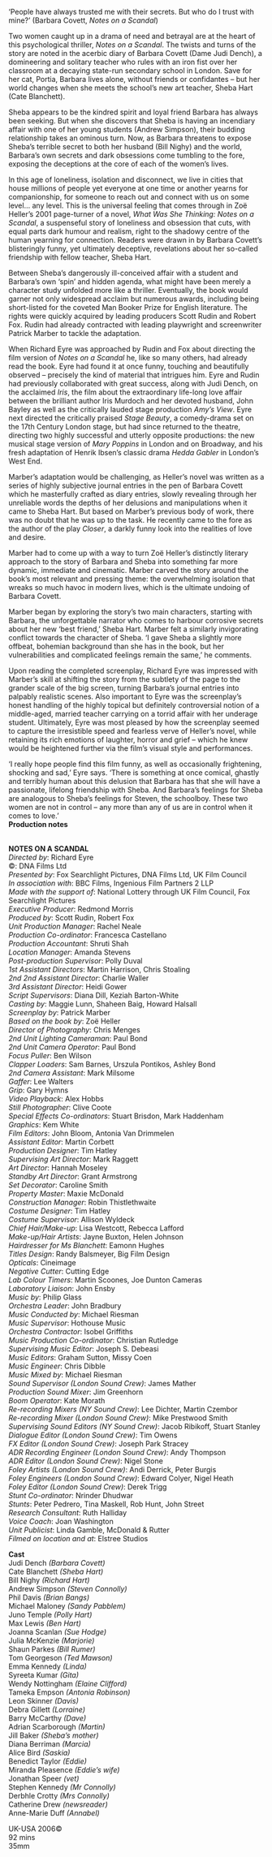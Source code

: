 
‘People have always trusted me with their secrets. But who do I trust with mine?’ (Barbara Covett, _Notes on a Scandal_)

Two women caught up in a drama of need and betrayal are at the heart of this psychological thriller, _Notes on a Scandal_. The twists and turns of the story are noted in the acerbic diary of Barbara Covett (Dame Judi Dench), a domineering and solitary teacher who rules with an iron fist over her classroom at a decaying state-run secondary school in London. Save for her cat, Portia, Barbara lives alone, without friends or confidantes – but her world changes when she meets the school’s new art teacher, Sheba Hart (Cate Blanchett).

Sheba appears to be the kindred spirit and loyal friend Barbara has always been seeking. But when she discovers that Sheba is having an incendiary affair with one of her young students (Andrew Simpson), their budding relationship takes an ominous turn. Now, as Barbara threatens to expose Sheba’s terrible secret to both her husband (Bill Nighy) and the world, Barbara’s own secrets and dark obsessions come tumbling to the fore, exposing the deceptions at the core of each of the women’s lives.

In this age of loneliness, isolation and disconnect, we live in cities that house millions of people yet everyone at one time or another yearns for companionship, for someone to reach out and connect with us on some level… any level. This is the universal feeling that comes through in Zoë Heller’s 2001 page-turner of a novel, _What Was She Thinking: Notes on a Scandal_, a suspenseful story of loneliness and obsession that cuts, with equal parts dark humour and realism, right to the shadowy centre of the human yearning for connection. Readers were drawn in by Barbara Covett’s blisteringly funny, yet ultimately deceptive, revelations about her so-called friendship with fellow teacher, Sheba Hart.

Between Sheba’s dangerously ill-conceived affair with a student and Barbara’s own ‘spin’ and hidden agenda, what might have been merely a character study unfolded more like a thriller. Eventually, the book would garner not only widespread acclaim but numerous awards, including being short-listed for the coveted Man Booker Prize for English literature. The rights were quickly acquired by leading producers Scott Rudin and Robert Fox. Rudin had already contracted with leading playwright and screenwriter Patrick Marber to tackle the adaptation.

When Richard Eyre was approached by Rudin and Fox about directing the film version of _Notes on a Scandal_ he, like so many others, had already read the book. Eyre had found it at once funny, touching and beautifully observed – precisely the kind of material that intrigues him. Eyre and Rudin had previously collaborated with great success, along with Judi Dench, on the acclaimed _Iris_, the film about the extraordinary life-long love affair between the brilliant author Iris Murdoch and her devoted husband, John Bayley as well as the critically lauded stage production _Amy’s View_. Eyre next directed the critically praised _Stage Beauty_, a comedy-drama set on the 17th Century London stage, but had since returned to the theatre, directing two highly successful and utterly opposite productions: the new musical stage version of _Mary Poppins_ in London and on Broadway, and his fresh adaptation of Henrik Ibsen’s classic drama _Hedda Gabler_ in London’s West End.

Marber’s adaptation would be challenging, as Heller’s novel was written as a series of highly subjective journal entries in the pen of Barbara Covett which he masterfully crafted as diary entries, slowly revealing through her unreliable words the depths of her delusions and manipulations when it came to Sheba Hart. But based on Marber’s previous body of work, there was no doubt that he was up to the task. He recently came to the fore as the author of the play _Closer_, a darkly funny look into the realities of love and desire.

Marber had to come up with a way to turn Zoë Heller’s distinctly literary approach to the story of Barbara and Sheba into something far more dynamic, immediate and cinematic. Marber carved the story around the book’s most relevant and pressing theme: the overwhelming isolation that wreaks so much havoc in modern lives, which is the ultimate undoing of Barbara Covett.

Marber began by exploring the story’s two main characters, starting with Barbara, the unforgettable narrator who comes to harbour corrosive secrets about her new ‘best friend,’ Sheba Hart. Marber felt a similarly invigorating conflict towards the character of Sheba. ‘I gave Sheba a slightly more offbeat, bohemian background than she has in the book, but her vulnerabilities and complicated feelings remain the same,’ he comments.

Upon reading the completed screenplay, Richard Eyre was impressed with Marber’s skill at shifting the story from the subtlety of the page to the grander scale of the big screen, turning Barbara’s journal entries into palpably realistic scenes. Also important to Eyre was the screenplay’s honest handling of the highly topical but definitely controversial notion of a middle-aged, married teacher carrying on a torrid affair with her underage student. Ultimately, Eyre was most pleased by how the screenplay seemed to capture the irresistible speed and fearless verve of Heller’s novel, while retaining its rich emotions of laughter, horror and grief – which he knew would be heightened further via the film’s visual style and performances.

‘I really hope people find this film funny, as well as occasionally frightening, shocking and sad,’ Eyre says. ‘There is something at once comical, ghastly and terribly human about this delusion that Barbara has that she will have a passionate, lifelong friendship with Sheba. And Barbara’s feelings for Sheba are analogous to Sheba’s feelings for Steven, the schoolboy. These two women are not in control – any more than any of us are in control when it comes to love.’  
**Production notes**
<br><br>

**NOTES ON A SCANDAL**  
_Directed by_: Richard Eyre  
©: DNA Films Ltd  
_Presented by_: Fox Searchlight Pictures,  DNA Films Ltd, UK Film Council  
_In association with_: BBC Films,  Ingenious Film Partners 2 LLP  
_Made with the support of_:  National Lottery through UK Film Council,  Fox Searchlight Pictures  
_Executive Producer_: Redmond Morris  
_Produced by_: Scott Rudin, Robert Fox  
_Unit Production Manager_: Rachel Neale  
_Production Co-ordinator_: Francesca Castellano  
_Production Accountant_: Shruti Shah  
_Location Manager_: Amanda Stevens  
_Post-production Supervisor_: Polly Duval  
_1st Assistant Directors_: Martin Harrison,  Chris Stoaling  
_2nd 2nd Assistant Director_: Charlie Waller  
_3rd Assistant Director_: Heidi Gower  
_Script Supervisors_: Diana Dill,  Keziah Barton-White  
_Casting by_: Maggie Lunn, Shaheen Baig,  Howard Halsall  
_Screenplay by_: Patrick Marber  
_Based on the book by_: Zoë Heller  
_Director of Photography_: Chris Menges  
_2nd Unit Lighting Cameraman_: Paul Bond  
_2nd Unit Camera Operator_: Paul Bond  
_Focus Puller_: Ben Wilson  
_Clapper Loaders_: Sam Barnes, Urszula Pontikos, Ashley Bond  
_2nd Camera Assistant_: Mark Milsome  
_Gaffer_: Lee Walters  
_Grip_: Gary Hymns  
_Video Playback_: Alex Hobbs  
_Still Photographer_: Clive Coote  
_Special Effects Co-ordinators_: Stuart Brisdon, Mark Haddenham  
_Graphics_: Kem White  
_Film Editors_: John Bloom,  Antonia Van Drimmelen  
_Assistant Editor_: Martin Corbett  
_Production Designer_: Tim Hatley  
_Supervising Art Director_: Mark Raggett  
_Art Director_: Hannah Moseley  
_Standby Art Director_: Grant Armstrong  
_Set Decorator_: Caroline Smith  
_Property Master_: Maxie McDonald  
_Construction Manager_: Robin Thistlethwaite  
_Costume Designer_: Tim Hatley  
_Costume Supervisor_: Allison Wyldeck  
_Chief Hair/Make-up_: Lisa Westcott,  Rebecca Lafford  
_Make-up/Hair Artists_: Jayne Buxton,  Helen Johnson  
_Hairdresser for Ms Blanchett_: Eamonn Hughes  
_Titles Design_: Randy Balsmeyer, Big Film Design  
_Opticals_: Cineimage  
_Negative Cutter_: Cutting Edge  
_Lab Colour Timers_: Martin Scoones,  Joe Dunton Cameras  
_Laboratory Liaison_: John Ensby  
_Music by_: Philip Glass  
_Orchestra Leader_: John Bradbury  
_Music Conducted by_: Michael Riesman  
_Music Supervisor_: Hothouse Music  
_Orchestra Contractor_: Isobel Griffiths  
_Music Production Co-ordinator_: Christian Rutledge  
_Supervising Music Editor_: Joseph S. Debeasi  
_Music Editors_: Graham Sutton, Missy Coen  
_Music Engineer_: Chris Dibble  
_Music Mixed by_: Michael Riesman  
_Sound Supervisor (London Sound Crew)_:  James Mather  
_Production Sound Mixer_: Jim Greenhorn  
_Boom Operator_: Kate Morath  
_Re-recording Mixers (NY Sound Crew)_:  Lee Dichter, Martin Czembor  
_Re-recording Mixer (London Sound Crew)_:  Mike Prestwood Smith  
_Supervising Sound Editors (NY Sound Crew)_:  Jacob Ribikoff, Stuart Stanley  
_Dialogue Editor (London Sound Crew)_: Tim Owens  
_FX Editor (London Sound Crew)_:  Joseph Park Stracey  
_ADR Recording Engineer (London Sound Crew)_: Andy Thompson  
_ADR Editor (London Sound Crew)_: Nigel Stone  
_Foley Artists (London Sound Crew)_: Andi Derrick, Peter Burgis  
_Foley Engineers (London Sound Crew)_:  Edward Colyer, Nigel Heath  
_Foley Editor (London Sound Crew)_: Derek Trigg  
_Stunt Co-ordinator_: Nrinder Dhudwar  
_Stunts_: Peter Pedrero, Tina Maskell, Rob Hunt, John Street  
_Research Consultant_: Ruth Halliday  
_Voice Coach_: Joan Washington  
_Unit Publicist_: Linda Gamble, McDonald & Rutter  
_Filmed on location and at_: Elstree Studios

**Cast**  
Judi Dench _(Barbara Covett)_  
Cate Blanchett _(Sheba Hart)_  
Bill Nighy _(Richard Hart)_  
Andrew Simpson _(Steven Connolly)_  
Phil Davis _(Brian Bangs)_  
Michael Maloney _(Sandy Pabblem)_  
Juno Temple _(Polly Hart)_  
Max Lewis _(Ben Hart)_  
Joanna Scanlan _(Sue Hodge)_  
Julia McKenzie _(Marjorie)_  
Shaun Parkes _(Bill Rumer)_  
Tom Georgeson _(Ted Mawson)_  
Emma Kennedy _(Linda)_  
Syreeta Kumar _(Gita)_  
Wendy Nottingham _(Elaine Clifford)_  
Tameka Empson _(Antonia Robinson)_  
Leon Skinner _(Davis)_  
Debra Gillett _(Lorraine)_  
Barry McCarthy _(Dave)_  
Adrian Scarborough _(Martin)_  
Jill Baker _(Sheba’s mother)_  
Diana Berriman _(Marcia)_  
Alice Bird _(Saskia)_  
Benedict Taylor _(Eddie)_  
Miranda Pleasence _(Eddie’s wife)_  
Jonathan Speer _(vet)_  
Stephen Kennedy _(Mr Connolly)_  
Derbhle Crotty _(Mrs Connolly)_  
Catherine Drew _(newsreader)_  
Anne-Marie Duff _(Annabel)_

UK-USA 2006©  
92 mins  
35mm
<br><br>
<!--stackedit_data:
eyJoaXN0b3J5IjpbMTA2Nzg3OTUyOF19
-->